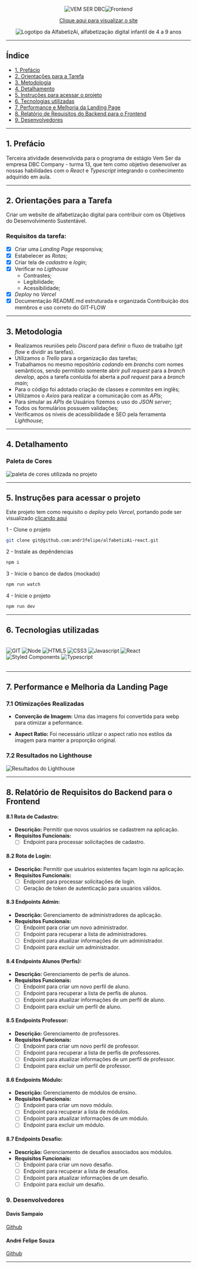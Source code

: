 <div align="center">
<p>
  <img src="https://img.shields.io/badge/VEM SER DBC-0169E6?style=for-the-badge" alt="VEM SER DBC"/><img src="https://img.shields.io/badge/FRONTEND-111?style=for-the-badge" alt="Frontend"/>
</p>

[Clique aqui para visualizar o site](https://alfabetiz-ai-react.vercel.app/)

<img align="center"  src="./src/assets/logotipo.svg" alt="Logotipo da AlfabetizAi, alfabetização digital infantil de 4 a 9 anos" title="Logotipo da AlfabetizAi"><br>

</div>
  
***

## Índice

- [1. Prefácio](#1-prefácio)
- [2. Orientações para a Tarefa](#2-orientações-para-a-tarefa)
- [3. Metodologia](#3-metodologia)
- [4. Detalhamento](#4-detalhamento)
- [5. Instruções para acessar o projeto](#5-instruções-para-acessar-o-projeto)
- [6. Tecnologias utilizadas](#6-tecnologias-utilizadas)
- [7. Performance e Melhoria da Landing Page](#7-performance-e-melhoria-da-landing-page)
- [8. Relatório de Requisitos do Backend para o Frontend](#8-relatório-de-requisitos-do-backend-para-o-frontend)
- [9. Desenvolvedores](#9-desenvolvedores)

---

## 1. Prefácio

Terceira atividade desenvolvida para o programa de estágio Vem Ser da empresa DBC Company - turma 13, que tem como objetivo desenvolver as nossas habilidades com o _React_ e _Typescript_ integrando o conhecimento adquirido em aula.

---

## 2. Orientações para a Tarefa

Criar um website de alfabetização digital para contribuir com os Objetivos do Desenvolvimento Sustentável.

### Requisitos da tarefa:

- [x] Criar uma _Landing Page_ responsiva;
- [x] Estabelecer as _Rotas_;
- [x] Criar tela de _cadastro_ e _login_;
- [x] Verificar no _Ligthouse_
  - Contrastes;
  - Legibilidade;
  - Acessibilidade;
- [x] _Deploy_ no _Vercel_
- [x] Documentação README.md estruturada e organizada
      Contribuição dos membros e uso correto do GIT-FLOW

---

## 3. Metodologia

- Realizamos reuniões pelo _Discord_ para definir o fluxo de trabalho (_git flow_ e dividir as tarefas).
- Utilizamos o _Trello_ para a organização das tarefas;
- Trabalhamos no mesmo repositório _codando_ em _branchs_ com nomes semânticos, sendo permitido somente abrir _pull request_ para a _branch develop_, após a tarefa conluída foi aberta a _pull request_ para a _branch main_;
- Para o código foi adotado criação de classes e _commites_ em inglês;
- Utilizamos o _Axios_ para realizar a comunicação com as _APIs_;
- Para simular as _APIs_ de Usuários fizemos o uso do _JSON server_;
- Todos os formulários possuem validações;
- Verificamos os níveis de acessibilidade e SEO pela ferramenta _Lighthouse_;

---

## 4. Detalhamento

### Paleta de Cores

<img src="./src/assets/paleta_cores.png" alt="paleta de cores utilizada no projeto" title="Paleta de Cores">

---

## 5. Instruções para acessar o projeto

Este projeto tem como requisito o _deploy_ pelo _Vercel_, portando pode ser visualizado [clicando aqui](https://alfabetiz-ai-react.vercel.app/)

1 - Clone o projeto

```bash
git clone git@github.com:andr3felipe/alfabetizAi-react.git
```

2 - Instale as depêndencias

```bash
npm i
```

3 - Inicie o banco de dados (mockado)

```bash
npm run watch
```

4 - Inicie o projeto

```bash
npm run dev
```

---

## 6. Tecnologias utilizadas

<div>
<br>
<img title="GIT" alt="GIT" src="https://img.shields.io/badge/GIT-E44C30?style=for-the-badge&logo=git&logoColor=white">
<img title="Node" alt="Node" src="https://img.shields.io/badge/Node.js-43853D?style=for-the-badge&logo=node.js&logoColor=white">
<img title="HTML5" alt="HTML5" src="https://img.shields.io/badge/HTML5-E34F26?style=for-the-badge&logo=html5&logoColor=white">
<img title="CSS3" alt="CSS3" src="https://img.shields.io/badge/CSS3-1572B6?style=for-the-badge&logo=css3&logoColor=white">
<img title="Javascript" alt="Javascript" src="https://img.shields.io/badge/JavaScript-F7DF1E?style=for-the-badge&logo=javascript&logoColor=black">
<img title="React" alt="React" src="https://img.shields.io/badge/React-20232A?style=for-the-badge&logo=react&logoColor=61DAFB">
<img title="Styled Components" alt="Styled Components" src="https://img.shields.io/badge/styled--components-DB7093?style=for-the-badge&logo=styled-components&logoColor=white">
<img title="Typescript" alt="Typescript" src="https://img.shields.io/badge/TypeScript-007ACC?style=for-the-badge&logo=typescript&logoColor=white">
</div>

 <br>

---

## 7. Performance e Melhoria da Landing Page

### 7.1 Otimizações Realizadas

- **Converção de Imagem:** Uma das imagens foi convertida para webp para otimizar a peformance.

- **Aspect Ratio:** Foi necessário utilizar o aspect ratio nos estilos da imagem para manter a proporção original.

### 7.2 Resultados no Lighthouse

<img title="Resultados do Lighthouse" alt="Resultados do Lighthouse" src="./src/assets/lp_lighthouse.webp">

---

## 8. Relatório de Requisitos do Backend para o Frontend

#### 8.1 Rota de Cadastro:

- **Descrição:** Permitir que novos usuários se cadastrem na aplicação.
- **Requisitos Funcionais:**
  - [ ] Endpoint para processar solicitações de cadastro.

#### 8.2 Rota de Login:

- **Descrição:** Permitir que usuários existentes façam login na aplicação.
- **Requisitos Funcionais:**
  - [ ] Endpoint para processar solicitações de login.
  - [ ] Geração de token de autenticação para usuários válidos.

#### 8.3 Endpoints Admin:

- **Descrição:** Gerenciamento de administradores da aplicação.
- **Requisitos Funcionais:**
  - [ ] Endpoint para criar um novo administrador.
  - [ ] Endpoint para recuperar a lista de administradores.
  - [ ] Endpoint para atualizar informações de um administrador.
  - [ ] Endpoint para excluir um administrador.

#### 8.4 Endpoints Alunos (Perfis):

- **Descrição:** Gerenciamento de perfis de alunos.
- **Requisitos Funcionais:**
  - [ ] Endpoint para criar um novo perfil de aluno.
  - [ ] Endpoint para recuperar a lista de perfis de alunos.
  - [ ] Endpoint para atualizar informações de um perfil de aluno.
  - [ ] Endpoint para excluir um perfil de aluno.

#### 8.5 Endpoints Professor:

- **Descrição:** Gerenciamento de professores.
- **Requisitos Funcionais:**
  - [ ] Endpoint para criar um novo perfil de professor.
  - [ ] Endpoint para recuperar a lista de perfis de professores.
  - [ ] Endpoint para atualizar informações de um perfil de professor.
  - [ ] Endpoint para excluir um perfil de professor.

#### 8.6 Endpoints Módulo:

- **Descrição:** Gerenciamento de módulos de ensino.
- **Requisitos Funcionais:**
  - [ ] Endpoint para criar um novo módulo.
  - [ ] Endpoint para recuperar a lista de módulos.
  - [ ] Endpoint para atualizar informações de um módulo.
  - [ ] Endpoint para excluir um módulo.

#### 8.7 Endpoints Desafio:

- **Descrição:** Gerenciamento de desafios associados aos módulos.
- **Requisitos Funcionais:**
  - [ ] Endpoint para criar um novo desafio.
  - [ ] Endpoint para recuperar a lista de desafios.
  - [ ] Endpoint para atualizar informações de um desafio.
  - [ ] Endpoint para excluir um desafio.

### 9. Desenvolvedores

#### Davis Sampaio <br>

[Github](https://github.com/davislamenha)

#### André Felipe Souza <br>

[Github](https://github.com/andr3felipe)
<br>

---
